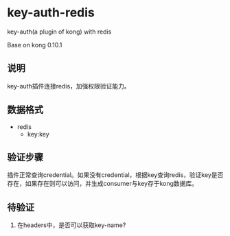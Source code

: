 # key-auth-redis
key-auth(a plugin of kong) with redis

Base on kong 0.10.1 

## 说明
key-auth插件连接redis，加强权限验证能力。



## 数据格式

- redis
	- key:key

## 验证步骤

插件正常查询credential。如果没有credential，根据key查询redis，验证key是否存在，如果存在则可以访问，并生成consumer与key存于kong数据库。

## 待验证

1. 在headers中，是否可以获取key-name?